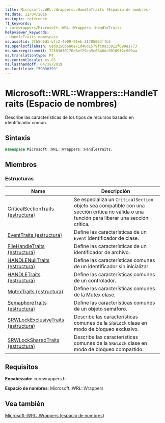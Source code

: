 ```yaml
---
title: Microsoft::WRL::Wrappers::HandleTraits (Espacio de nombres)
ms.date: 11/04/2016
ms.topic: reference
f1_keywords:
- corewrappers/Microsoft::WRL::Wrappers::HandleTraits
helpviewer_keywords:
- HandleTraits namespace
ms.assetid: 2fb5c6d1-bfc2-4e09-91eb-31705064ffb3
ms.openlocfilehash: 6ed8156b6a0e71d40d1579fc9a33912f698e1773
ms.sourcegitcommit: 72583d30170d6ef29ea5c6848dc00169f2c909aa
ms.translationtype: MT
ms.contentlocale: es-ES
ms.lasthandoff: 04/18/2019
ms.locfileid: "59030399"
---
```

# <a name="microsoftwrlwrappershandletraits-namespace"></a>Microsoft::WRL::Wrappers::HandleTraits (Espacio de nombres)

Describe las características de los tipos de recursos basado en identificador común.

## <a name="syntax"></a>Sintaxis

```cpp
namespace Microsoft::WRL::Wrappers::HandleTraits;
```

## <a name="members"></a>Miembros

### <a name="structures"></a>Estructuras

|Name|Descripción|
|----------|-----------------|
|[CriticalSectionTraits (estructura)](criticalsectiontraits-structure.md)|Se especializa un `CriticalSection` objeto sea compatible con una sección crítica no válida o una función para liberar una sección crítica.|
|[EventTraits (estructura)](eventtraits-structure.md)|Define las características de un `Event` identificador de clase.|
|[FileHandleTraits (estructura)](filehandletraits-structure.md)|Define las características de un identificador de archivo.|
|[HANDLENullTraits (estructura)](handlenulltraits-structure.md)|Define las características comunes de un identificador sin inicializar.|
|[HANDLETraits (estructura)](handletraits-structure.md)|Define las características comunes de un controlador.|
|[MutexTraits (estructura)](mutextraits-structure.md)|Define las características comunes de la [Mutex](mutex-class.md) clase.|
|[SemaphoreTraits (estructura)](semaphoretraits-structure.md)|Define las características comunes de un objeto semáforo.|
|[SRWLockExclusiveTraits (estructura)](srwlockexclusivetraits-structure.md)|Describe las características comunes de la `SRWLock` clase en modo de bloqueo exclusivo.|
|[SRWLockSharedTraits (estructura)](srwlocksharedtraits-structure.md)|Describe las características comunes de la `SRWLock` clase en modo de bloqueo compartido.|

## <a name="requirements"></a>Requisitos

**Encabezado:** corewrappers.h

**Espacio de nombres**: Microsoft::WRL::Wrappers

## <a name="see-also"></a>Vea también

[Microsoft::WRL::Wrappers (espacio de nombres)](microsoft-wrl-wrappers-namespace.md)